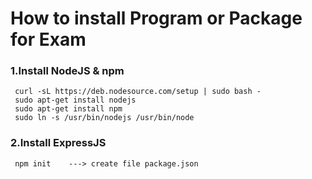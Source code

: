 # How to install Program or Package for Exam 




### 1.Install NodeJS & npm
```
 curl -sL https://deb.nodesource.com/setup | sudo bash -
 sudo apt-get install nodejs
 sudo apt-get install npm
 sudo ln -s /usr/bin/nodejs /usr/bin/node

```

### 2.Install ExpressJS
```
 npm init    ---> create file package.json

```
